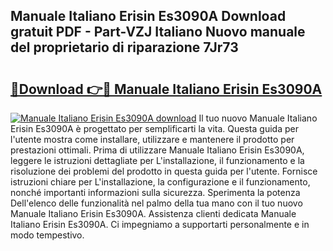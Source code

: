 ## Manuale Italiano Erisin Es3090A Download gratuit PDF - Part-VZJ Italiano Nuovo manuale del proprietario di riparazione 7Jr73

# <h2><a href="http://dfbpmz.blite.top/?on=Manuale+Italiano+Erisin+Es3090A">🔗Download 👉🔴 Manuale Italiano Erisin Es3090A</a></h2>

[![Manuale Italiano Erisin Es3090A download](https://i.imgur.com/lujVjoI.png)](http://dfbpmz.blite.top/?on=Manuale+Italiano+Erisin+Es3090A)
Il tuo nuovo Manuale Italiano Erisin Es3090A è progettato per semplificarti la vita. Questa guida per l'utente mostra come installare, utilizzare e mantenere il prodotto per prestazioni ottimali. Prima di utilizzare Manuale Italiano Erisin Es3090A, leggere le istruzioni dettagliate per L'installazione, il funzionamento e la risoluzione dei problemi del prodotto in questa guida per l'utente. Fornisce istruzioni chiare per L'installazione, la configurazione e il funzionamento, nonché importanti informazioni sulla sicurezza. Sperimenta la potenza Dell'elenco delle funzionalità nel palmo della tua mano con il tuo nuovo Manuale Italiano Erisin Es3090A. Assistenza clienti dedicata Manuale Italiano Erisin Es3090A. Ci impegniamo a supportarti personalmente e in modo tempestivo.
